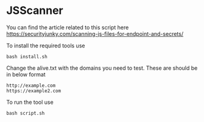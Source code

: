 # JSScanner

You can find the article related to this script here 
https://securityjunky.com/scanning-js-files-for-endpoint-and-secrets/

To install the required tools use
```
bash install.sh
```

Change the alive.txt with the domains you need to test. These are should be in below format
```
http://example.com
https://example2.com
```

To run the tool use
```
bash script.sh
```
